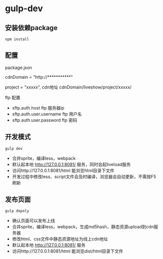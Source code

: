 # gulp-dev


## 安装依赖package

```
npm install
```

## 配置

package.json

cdnDomain = "http://***********"

project = "xxxxx", cdn地址 cdnDomain/liveshow/project/xxxxx/

ftp 配置 

- sftp.auth.host  ftp 服务器ip 
- sftp.auth.user.username  ftp 用户名
- sftp.auth.user.password  ftp 密码

## 开发模式 

```
gulp dev
```

- 合并sprite，编译less，webpack
- 默认起本地 http://127.0.0.1:8081/ 服务，同时会起liveload服务
- 访问http://127.0.0.1:8081/html 能浏览html目录下文件
- 开发过程中修改less、script文件会及时编译，浏览器会自动更新，不需按F5刷新


## 发布页面 

```
gulp depoly
```

- 确认页面可以发布上线
- 合并sprite，编译less，webpack，生成md5hash，静态资源upload到cdn服务器
- 修改html、css文件中静态资源地址为线上cdn地址
- 默认起本地 http://127.0.0.1:8081/ 服务
- 访问http://127.0.0.1:8081/html 能浏览dist/html目录下文件